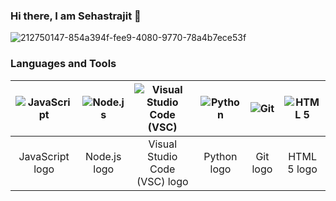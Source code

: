 ### Hi there, I am Sehastrajit 👋

![212750147-854a394f-fee9-4080-9770-78a4b7ece53f](https://github.com/Sehastrajit/Sehastrajit/assets/86580761/7538c33c-4bd4-47c1-9796-ac5b184bd750)



### Languages and Tools

| ![JavaScript](https://github.com/Sehastrajit/Sehastrajit/assets/86580761/b16da288-0fad-414c-9746-7f832867e29a) | ![Node.js](https://github.com/Sehastrajit/Sehastrajit/assets/86580761/9ececfc3-0b7d-478e-adb0-2382331dd37b) | ![Visual Studio Code (VSC)](https://github.com/Sehastrajit/Sehastrajit/assets/86580761/61dd05de-6203-400e-949a-9d1273ab68c1) | ![Python](https://github.com/Sehastrajit/Sehastrajit/assets/86580761/22323abb-55d8-4032-9a25-37e621061da0) | ![Git](https://github.com/Sehastrajit/Sehastrajit/assets/86580761/c3cf2d23-e9e0-4a4b-bef0-85f9cbc51415) | ![HTML 5](https://github.com/Sehastrajit/Sehastrajit/assets/86580761/8af188b4-5df7-4a81-a336-ecee69227496) |
|:--:|:--:|:--:|:--:|:--:|:--:|
| JavaScript logo | Node.js logo | Visual Studio Code (VSC) logo | Python logo | Git logo | HTML 5 logo |
